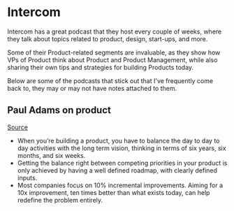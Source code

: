 # Intercom

Intercom has a great podcast that they host every couple of weeks, where they talk about topics related to product, design, start-ups, and more.

Some of their Product-related segments are invaluable, as they show how VPs of Product think about Product and Product Management, while also sharing their own tips and strategies for building Products today.

Below are some of the podcasts that stick out that I've frequently come back to, they may or may not have notes attached to them.

## Paul Adams on product

[Source](https://blog.intercom.com/podcast-paul-adams-on-product/)

- When you’re building a product, you have to balance the day to day to day activities with the long term vision, thinking in terms of six years, six months, and six weeks.
- Getting the balance right between competing priorities in your product is only achieved by having a well defined roadmap, with clearly defined inputs.
- Most companies focus on 10% incremental improvements. Aiming for a 10x improvement, ten times better than what exists today, can help redefine the problem entirely.
